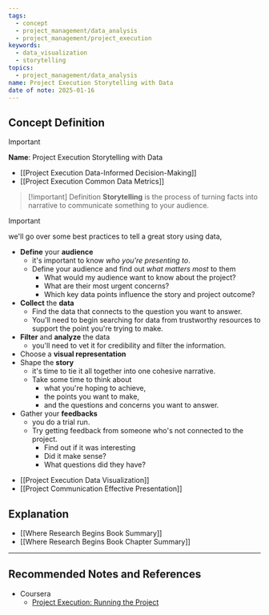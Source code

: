 ```yaml
---
tags:
  - concept
  - project_management/data_analysis
  - project_management/project_execution
keywords:
  - data_visualization
  - storytelling
topics:
  - project_management/data_analysis
name: Project Execution Storytelling with Data
date of note: 2025-01-16
---
```


## Concept Definition

>[!important]
>**Name**: Project Execution Storytelling with Data

- [[Project Execution Data-Informed Decision-Making]]
- [[Project Execution Common Data Metrics]]


>[!important] Definition
>**Storytelling** is the process of turning facts into narrative to communicate something to your audience.

>[!important]
>we'll go over some best practices to tell a great story using data,
>- **Define** your **audience**
>	- it's important to know *who you're presenting to*.
>	- Define your audience and find out *what matters most* to them
>		- What would my audience want to know about the project?
>		- What are their most urgent concerns?
>		- Which key data points influence the story and project outcome?
>- **Collect** the **data**
>	- Find the data that connects to the question you want to answer.
>	- You'll need to begin searching for data from trustworthy resources to support the point you're trying to make.
>- **Filter** and **analyze** the data
>	- you'll need to vet it for credibility and filter the information.
>- Choose a **visual representation**
>- Shape the **story**
>	- it's time to tie it all together into one cohesive narrative.
>	- Take some time to think about 
>		- what you're hoping to achieve, 
>		- the points you want to make, 
>		- and the questions and concerns you want to answer.
>- Gather your **feedbacks**
>	- you do a trial run.
>	- Try getting feedback from someone who's not connected to the project.
>		- Find out if it was interesting
>		- Did it make sense? 
>		- What questions did they have?

- [[Project Execution Data Visualization]]
- [[Project Communication Effective Presentation]]


## Explanation



- [[Where Research Begins Book Summary]]
- [[Where Research Begins Book Chapter Summary]]




-----------
##  Recommended Notes and References



- Coursera
	- [Project Execution: Running the Project](https://www.coursera.org/learn/project-execution-google/home/welcome)